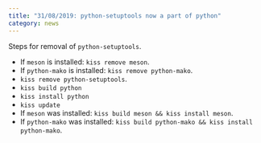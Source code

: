 ```yaml
---
title: "31/08/2019: python-setuptools now a part of python"
category: news
---
```


Steps for removal of `python-setuptools`.

- If `meson` is installed: `kiss remove meson`.
- If `python-mako` is installed: `kiss remove python-mako`.
- `kiss remove python-setuptools`.
- `kiss build python`
- `kiss install python`
- `kiss update`
- If `meson` was installed: `kiss build meson && kiss install meson`.
- If `python-mako` was installed: `kiss build python-mako && kiss install python-mako`.
